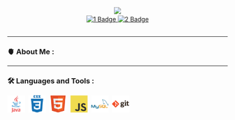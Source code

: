 <div id="header" align="center">
  <img src="https://media2.giphy.com/media/v1.Y2lkPTc5MGI3NjExa3ZiaGZsODAzbjE0NWVoaGFxcHR3bnQydnVqM3Q4NjY4aW8zeHI0eCZlcD12MV9pbnRlcm5hbF9naWZfYnlfaWQmY3Q9Zw/JqmupuTVZYaQX5s094/giphy.gif" width="150"/>
</div>

<div id="badges" align="center">
  <a href="your-linkedin-URL">
    <img src="https://img.shields.io/badge/Discord-black?style=for-the-badge&logo=Discord&logoColor=WHITE" alt="1 Badge"/>
  </a>
  <a href="https://t.me/INOAGENT_EU">
    <img src="https://img.shields.io/badge/Telegram-black?style=for-the-badge&logo=Telegram&logoColor=WHITE" alt="2 Badge"/>
  </a>
</div>

<div id="look" align="center">
<img src="https://komarev.com/ghpvc/?username=Tahoma34&style=flat-square&color=blue" alt=""/>
</div>

---

### :anatomical_heart: About Me :

---

### :hammer_and_wrench: Languages and Tools :

<div>
  <img src="https://github.com/devicons/devicon/blob/master/icons/java/java-original-wordmark.svg" title="Java" alt="Java" width="40" height="40"/>&nbsp;
  <img src="https://github.com/devicons/devicon/blob/master/icons/css3/css3-plain-wordmark.svg"  title="CSS3" alt="CSS" width="40" height="40"/>&nbsp;
  <img src="https://github.com/devicons/devicon/blob/master/icons/html5/html5-original.svg" title="HTML5" alt="HTML" width="40" height="40"/>&nbsp;
  <img src="https://github.com/devicons/devicon/blob/master/icons/javascript/javascript-original.svg" title="JavaScript" alt="JavaScript" width="40" height="40"/>&nbsp;
  <img src="https://github.com/devicons/devicon/blob/master/icons/mysql/mysql-original-wordmark.svg" title="MySQL"  alt="MySQL" width="40" height="40"/>&nbsp;
  <img src="https://github.com/devicons/devicon/blob/master/icons/git/git-original-wordmark.svg" title="Git" **alt="Git" width="40" height="40"/>
</div>

